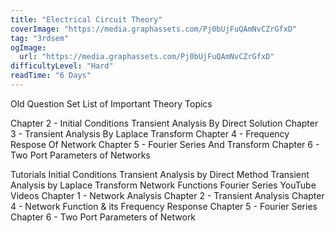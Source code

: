 ```yaml
---
title: "Electrical Circuit Theory"
coverImage: "https://media.graphassets.com/Pj0bUjFuQAmNvCZrGfxD"
tag: "3rdsem"
ogImage:
  url: "https://media.graphassets.com/Pj0bUjFuQAmNvCZrGfxD"
difficultyLevel: "Hard"
readTime: "6 Days"
---
```


<!-- @format -->

Old Question Set
List of Important Theory Topics

Chapter 2 - Initial Conditions
Transient Analysis By Direct Solution
Chapter 3 - Transient Analysis By Laplace Transform
Chapter 4 - Frequency Respose Of Network
Chapter 5 - Fourier Series And Transform
Chapter 6 - Two Port Parameters of Networks

Tutorials
Initial Conditions
Transient Analysis by Direct Method
Transient Analysis by Laplace Transform
Network Functions
Fourier Series
YouTube Videos
Chapter 1 - Network Analysis
Chapter 2 - Transient Analysis
Chapter 4 - Network Function & its Frequency Response
Chapter 5 - Fourier Series
Chapter 6 - Two Port Parameters of Network
